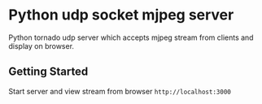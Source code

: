 # Python udp socket mjpeg server

Python tornado udp server which accepts mjpeg stream from clients and display on browser.

## Getting Started
Start server and view stream from browser `http://localhost:3000`